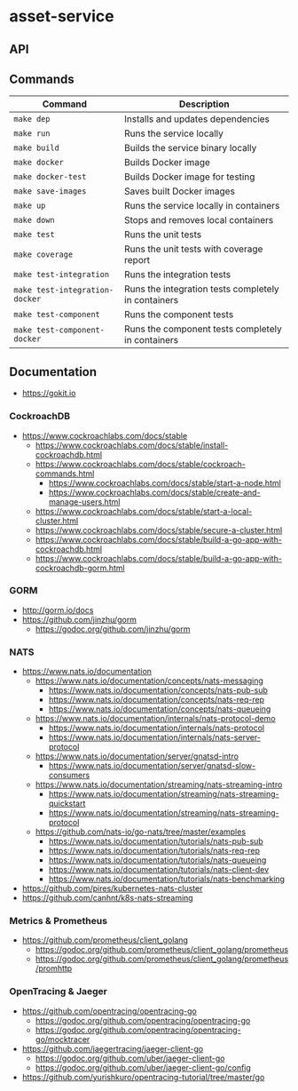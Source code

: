 # asset-service

## API

## Commands

| Command                        | Description                                          |
|--------------------------------|------------------------------------------------------|
| `make dep`                     | Installs and updates dependencies                    |
| `make run`                     | Runs the service locally                             |
| `make build`                   | Builds the service binary locally                    |
| `make docker`                  | Builds Docker image                                  |
| `make docker-test`             | Builds Docker image for testing                      |
| `make save-images`             | Saves built Docker images                            |
| `make up`                      | Runs the service locally in containers               |
| `make down`                    | Stops and removes local containers                   |
| `make test`                    | Runs the unit tests                                  |
| `make coverage`                | Runs the unit tests with coverage report             |
| `make test-integration`        | Runs the integration tests                           |
| `make test-integration-docker` | Runs the integration tests completely in containers  |
| `make test-component`          | Runs the component tests                             |
| `make test-component-docker`   | Runs the component tests completely in containers    |

## Documentation

  - https://gokit.io

### CockroachDB

  - https://www.cockroachlabs.com/docs/stable
    - https://www.cockroachlabs.com/docs/stable/install-cockroachdb.html
    - https://www.cockroachlabs.com/docs/stable/cockroach-commands.html
      - https://www.cockroachlabs.com/docs/stable/start-a-node.html
      - https://www.cockroachlabs.com/docs/stable/create-and-manage-users.html
    - https://www.cockroachlabs.com/docs/stable/start-a-local-cluster.html
    - https://www.cockroachlabs.com/docs/stable/secure-a-cluster.html
    - https://www.cockroachlabs.com/docs/stable/build-a-go-app-with-cockroachdb.html
    - https://www.cockroachlabs.com/docs/stable/build-a-go-app-with-cockroachdb-gorm.html

### GORM

  - http://gorm.io/docs
  - https://github.com/jinzhu/gorm
    - https://godoc.org/github.com/jinzhu/gorm

### NATS

  - https://www.nats.io/documentation
    - https://www.nats.io/documentation/concepts/nats-messaging
      - https://www.nats.io/documentation/concepts/nats-pub-sub
      - https://www.nats.io/documentation/concepts/nats-req-rep
      - https://www.nats.io/documentation/concepts/nats-queueing
    - https://www.nats.io/documentation/internals/nats-protocol-demo
      - https://www.nats.io/documentation/internals/nats-protocol
      - https://www.nats.io/documentation/internals/nats-server-protocol
    - https://www.nats.io/documentation/server/gnatsd-intro
      - https://www.nats.io/documentation/server/gnatsd-slow-consumers
    - https://www.nats.io/documentation/streaming/nats-streaming-intro
      - https://www.nats.io/documentation/streaming/nats-streaming-quickstart
      - https://www.nats.io/documentation/streaming/nats-streaming-protocol
    - https://github.com/nats-io/go-nats/tree/master/examples
      - https://www.nats.io/documentation/tutorials/nats-pub-sub
      - https://www.nats.io/documentation/tutorials/nats-req-rep
      - https://www.nats.io/documentation/tutorials/nats-queueing
      - https://www.nats.io/documentation/tutorials/nats-client-dev
      - https://www.nats.io/documentation/tutorials/nats-benchmarking
  - https://github.com/pires/kubernetes-nats-cluster
  - https://github.com/canhnt/k8s-nats-streaming

### Metrics & Prometheus

  - https://github.com/prometheus/client_golang
    - https://godoc.org/github.com/prometheus/client_golang/prometheus
    - https://godoc.org/github.com/prometheus/client_golang/prometheus/promhttp

### OpenTracing & Jaeger

  - https://github.com/opentracing/opentracing-go
    - https://godoc.org/github.com/opentracing/opentracing-go
    - https://godoc.org/github.com/opentracing/opentracing-go/mocktracer
  - https://github.com/jaegertracing/jaeger-client-go
    - https://godoc.org/github.com/uber/jaeger-client-go
    - https://godoc.org/github.com/uber/jaeger-client-go/config
  - https://github.com/yurishkuro/opentracing-tutorial/tree/master/go
